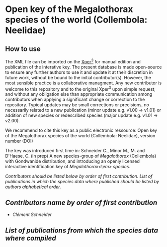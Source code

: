 # Open key of the Megalothorax species of the world (Collembola: Neelidae)

## How to use
The XML file can be imported on the [Xper<sup>3</sup>](https://www.xper3.fr) for manual edition and publication of the interative key. The present database is made open-source to ensure any further authors to use it and update it at their discretion in future work, without be bound to the initial contributor(s).
However, the most sensible practice is a collaborative managment. Any new contributor is welcome to this repository and to the original Xper<sup>3</sup> upon simple request; and without any obligation else than appropriate communication among contributors when applying a significant change or correction to the repository.
Typical updates may be small corrections or precisions, no necessarily related to a new publication (minor update e.g. v1.00 -> v1.01) or addition of new species or redescribed species (major update e.g. v1.01 -> v2.00).

We recommend to cite this key as a public electronic ressource:
Open key of the Megalothorax species of the world (Collembola: Neelidae), version number (DOI)

The key was introduced first time in:
Schneider C., Minor M., M. and D'Haese, C. (in prep) A new species-group of <em>Megalothorax</em> (Collembola) with Gondwanide distribution, and introducing an openly licensed interactive identification key of <em>Megalothorax<\em> species.

Contributors should be listed below by order of first contribution.
List of publications in which the species data where published should be listed by authors alphabetical order.

## Contributors name by order of first contribution
- Clément Schneider

## List of publications from which the species data where compiled
